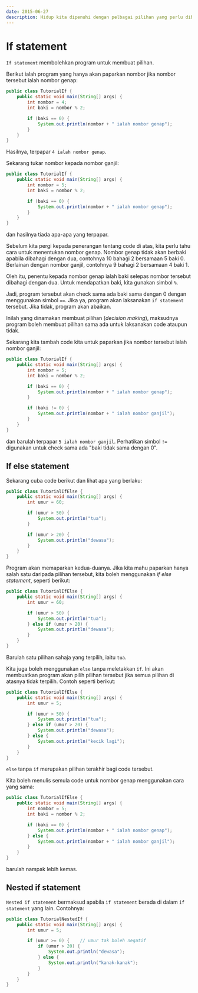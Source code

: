 ```yaml
---
date: 2015-06-27
description: Hidup kita dipenuhi dengan pelbagai pilihan yang perlu dibuat pada setiap masa. Sama juga dengan programming. Lihat cara membuat pilihan menggunakan if.
---
```


# If statement

`If statement` membolehkan program untuk membuat pilihan.

Berikut ialah program yang hanya akan paparkan nombor jika nombor
tersebut ialah nombor genap:

```java
public class TutorialIf {
    public static void main(String[] args) {
        int nombor = 4;
        int baki = nombor % 2;

        if (baki == 0) {
            System.out.println(nombor + " ialah nombor genap");
        }
    }
}
```

Hasilnya, terpapar `4 ialah nombor genap`.

Sekarang tukar nombor kepada nombor ganjil:

```java
public class TutorialIf {
    public static void main(String[] args) {
        int nombor = 5;
        int baki = nombor % 2;

        if (baki == 0) {
            System.out.println(nombor + " ialah nombor genap");
        }
    }
}
```

dan hasilnya tiada apa-apa yang terpapar.

Sebelum kita pergi kepada penerangan tentang code di atas, kita perlu tahu cara
untuk menentukan nombor genap. Nombor genap tidak akan berbaki apabila dibahagi
dengan dua, contohnya 10 bahagi 2 bersamaan 5 baki 0. Berlainan dengan nombor
ganjil, contohnya 9 bahagi 2 bersamaan 4 baki 1.

Oleh itu, penentu kepada nombor genap ialah baki selepas nombor tersebut
dibahagi dengan dua. Untuk mendapatkan baki, kita gunakan simbol `%`.

Jadi, program tersebut akan check sama ada baki sama dengan 0 dengan
menggunakan simbol `==`. Jika ya, program akan laksanakan `if statement`
tersebut. Jika tidak, program akan abaikan.

Inilah yang dinamakan membuat pilihan (_decision making_), maksudnya
program boleh membuat pilihan sama ada untuk laksanakan code ataupun
tidak.

Sekarang kita tambah code kita untuk paparkan jika nombor tersebut ialah
nombor ganjil:

```java
public class TutorialIf {
    public static void main(String[] args) {
        int nombor = 5;
        int baki = nombor % 2;

        if (baki == 0) {
            System.out.println(nombor + " ialah nombor genap");
        }

        if (baki != 0) {
            System.out.println(nombor + " ialah nombor ganjil");
        }
    }
}
```

dan barulah terpapar `5 ialah nombor ganjil`. Perhatikan simbol `!=`
digunakan untuk check sama ada "baki tidak sama dengan 0".

## If else statement

Sekarang cuba code berikut dan lihat apa yang berlaku:

```java
public class TutorialIfElse {
    public static void main(String[] args) {
        int umur = 60;

        if (umur > 50) {
            System.out.println("tua");
        }

        if (umur > 20) {
            System.out.println("dewasa");
        }
    }
}
```

Program akan memaparkan kedua-duanya. Jika kita mahu paparkan hanya salah
satu daripada pilihan tersebut, kita boleh menggunakan _if else
statement_, seperti berikut:

```java
public class TutorialIfElse {
    public static void main(String[] args) {
        int umur = 60;

        if (umur > 50) {
            System.out.println("tua");
        } else if (umur > 20) {
            System.out.println("dewasa");
        }
    }
}
```

Barulah satu pilihan sahaja yang terpilih, iaitu `tua`.

Kita juga boleh menggunakan `else` tanpa meletakkan `if`. Ini akan
membuatkan program akan pilih pilihan tersebut jika semua pilihan di
atasnya tidak terpilih. Contoh seperti berikut:

```java
public class TutorialIfElse {
    public static void main(String[] args) {
        int umur = 5;

        if (umur > 50) {
            System.out.println("tua");
        } else if (umur > 20) {
            System.out.println("dewasa");
        } else {
            System.out.println("kecik lagi");
        }
    }
}
```

`else` tanpa `if` merupakan pilihan terakhir bagi code tersebut.

Kita boleh menulis semula code untuk nombor genap menggunakan cara yang
sama:

```java
public class TutorialIfElse {
    public static void main(String[] args) {
        int nombor = 5;
        int baki = nombor % 2;

        if (baki == 0) {
            System.out.println(nombor + " ialah nombor genap");
        } else {
            System.out.println(nombor + " ialah nombor ganjil");
        }
    }
}
```

barulah nampak lebih kemas.

## Nested if statement

`Nested if statement` bermaksud apabila `if statement` berada di dalam
`if statement` yang lain. Contohnya:

```java
public class TutorialNestedIf {
    public static void main(String[] args) {
        int umur = 5;

        if (umur >= 0) {    // umur tak boleh negatif
            if (umur > 20) {
                System.out.println("dewasa");
            } else {
                System.out.println("kanak-kanak");
            }
        }
    }
}
```
